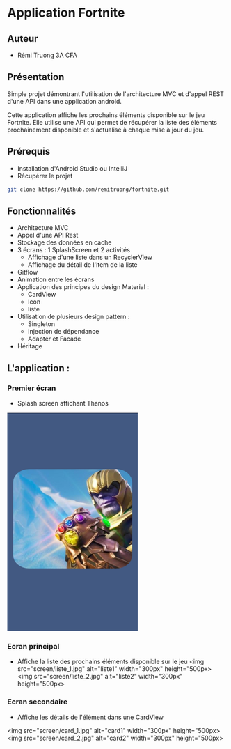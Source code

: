 # Application Fortnite


## Auteur

* Rémi Truong 3A CFA


## Présentation 
Simple projet démontrant l'utilisation de l'architecture MVC et d'appel REST d'une API dans une application android.

Cette application affiche les prochains éléments  disponible sur le jeu Fortnite.
Elle utilise une API qui permet de récupérer la liste des éléments prochainement disponible et s'actualise à chaque mise à jour du jeu.

## Prérequis

* Installation d'Android Studio ou IntelliJ
* Récupérer le projet 
```bash
git clone https://github.com/remitruong/fortnite.git
```

## Fonctionnalités

* Architecture MVC
* Appel d'une API Rest
* Stockage des données en cache
* 3 écrans : 1 SplashScreen et 2 activités
    - Affichage d'une liste dans un RecyclerView 
    - Affichage du détail de l'item de la liste
* Gitflow
* Animation entre les écrans
* Application des principes du design Material : 
    - CardView
    - Icon
    - liste
* Utilisation de plusieurs design pattern : 
    - Singleton
    - Injection de dépendance
    - Adapter et Facade
* Héritage


## L'application :

### Premier écran 

* Splash screen affichant Thanos 
<img src="screen/splash.jpg" alt="splash" width="300px" height="500px">

### Ecran principal

* Affiche la liste des prochains éléments disponible sur le jeu
<img src="screen/liste_1.jpg" alt="liste1" width="300px" height="500px> <img src="screen/liste_2.jpg" alt="liste2" width="300px" height="500px>

### Ecran secondaire

* Affiche les détails de l'élément dans une CardView

<img src="screen/card_1.jpg" alt="card1" width="300px" height="500px> <img src="screen/card_2.jpg" alt="card2" width="300px" height="500px>



